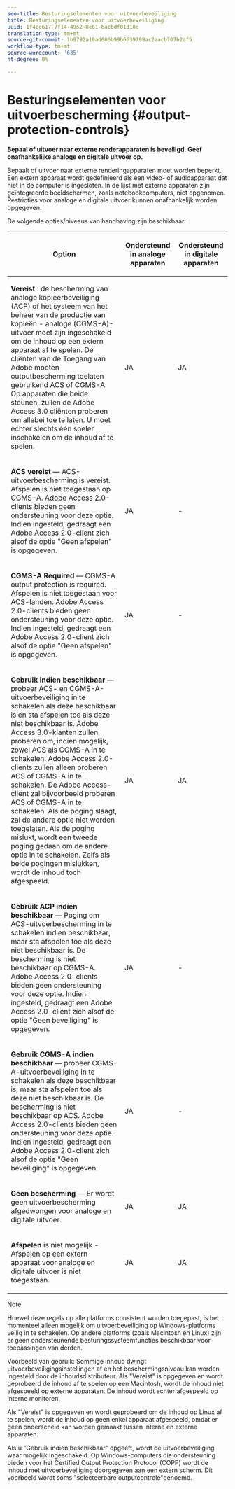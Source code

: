 ```yaml
---
seo-title: Besturingselementen voor uitvoerbeveiliging
title: Besturingselementen voor uitvoerbeveiliging
uuid: 1f4cc617-7f14-4952-8e61-6acbdf01d10e
translation-type: tm+mt
source-git-commit: 1b9792a10ad606b99b6639799ac2aacb707b2af5
workflow-type: tm+mt
source-wordcount: '635'
ht-degree: 0%

---
```



# Besturingselementen voor uitvoerbescherming {#output-protection-controls}

**Bepaal of uitvoer naar externe renderapparaten is beveiligd. Geef onafhankelijke analoge en digitale uitvoer op.**

Bepaalt of uitvoer naar externe renderingapparaten moet worden beperkt. Een extern apparaat wordt gedefinieerd als een video- of audioapparaat dat niet in de computer is ingesloten. In de lijst met externe apparaten zijn geïntegreerde beeldschermen, zoals notebookcomputers, niet opgenomen. Restricties voor analoge en digitale uitvoer kunnen onafhankelijk worden opgegeven.

De volgende opties/niveaus van handhaving zijn beschikbaar:

<table frame="all" colsep="0" rowsep="1" id="adobetable_fvw_5fx_n4"> 
 <thead class="- topic/thead "> 
  <tr rowsep="1" class="- topic/row "> 
   <th colname="1" class="- topic/entry entry"> <p class="- topic/p ">Option </p> </th> 
   <th colname="2" class="- topic/entry entry"> <p class="- topic/p ">Ondersteund in analoge apparaten </p> </th> 
   <th colname="3" class="- topic/entry entry"> <p class="- topic/p ">Ondersteund in digitale apparaten </p> </th> 
  </tr> 
 </thead>
 <tbody class="- topic/tbody "> 
  <tr rowsep="1" class="- topic/row "> 
   <td colname="1" class="- topic/entry "> <p class="- topic/p "><b class="+ topic/ph hi-d/b ">Vereist</b> : de bescherming van analoge kopieerbeveiliging (ACP) of het systeem van het beheer van de productie van kopieën - analoge (CGMS-A)-uitvoer moet zijn ingeschakeld om de inhoud op een extern apparaat af te spelen. De cliënten van de Toegang van Adobe moeten outputbescherming toelaten gebruikend ACS of CGMS-A. Op apparaten die beide steunen, zullen de Adobe Access 3.0 cliënten proberen om allebei toe te laten. U moet echter slechts één speler inschakelen om de inhoud af te spelen. </p> </td> 
   <td colname="2" class="- topic/entry "> <p class="- topic/p ">JA </p> </td> 
   <td colname="3" class="- topic/entry "> <p class="- topic/p ">JA </p> </td> 
  </tr> 
  <tr rowsep="1" class="- topic/row "> 
   <td colname="1" class="- topic/entry "> <p class="- topic/p "><b class="+ topic/ph hi-d/b ">ACS vereist</b>  — ACS-uitvoerbescherming is vereist. Afspelen is niet toegestaan op CGMS-A. Adobe Access 2.0-clients bieden geen ondersteuning voor deze optie. Indien ingesteld, gedraagt een Adobe Access 2.0-client zich alsof de optie "Geen afspelen" is opgegeven. </p> </td> 
   <td colname="2" class="- topic/entry "> <p class="- topic/p ">JA </p> </td> 
   <td colname="3" class="- topic/entry "> <p class="- topic/p ">- </p> </td> 
  </tr> 
  <tr rowsep="1" class="- topic/row "> 
   <td colname="1" class="- topic/entry "> <p class="- topic/p "><b class="+ topic/ph hi-d/b ">CGMS-A Required</b>  — CGMS-A output protection is required. Afspelen is niet toegestaan voor ACS-landen. Adobe Access 2.0-clients bieden geen ondersteuning voor deze optie. Indien ingesteld, gedraagt een Adobe Access 2.0-client zich alsof de optie "Geen afspelen" is opgegeven. </p> </td> 
   <td colname="2" class="- topic/entry "> <p class="- topic/p ">JA </p> </td> 
   <td colname="3" class="- topic/entry "> <p class="- topic/p ">- </p> </td> 
  </tr> 
  <tr rowsep="1" class="- topic/row "> 
   <td colname="1" class="- topic/entry "> <p class="- topic/p "><b class="+ topic/ph hi-d/b ">Gebruik indien beschikbaar</b>  — probeer ACS- en CGMS-A-uitvoerbeveiliging in te schakelen als deze beschikbaar is en sta afspelen toe als deze niet beschikbaar is. Adobe Access 3.0-klanten zullen proberen om, indien mogelijk, zowel ACS als CGMS-A in te schakelen. Adobe Access 2.0-clients zullen alleen proberen ACS of CGMS-A in te schakelen. De Adobe Access-client zal bijvoorbeeld proberen ACS of CGMS-A in te schakelen. Als de poging slaagt, zal de andere optie niet worden toegelaten. Als de poging mislukt, wordt een tweede poging gedaan om de andere optie in te schakelen. Zelfs als beide pogingen mislukken, wordt de inhoud toch afgespeeld. </p> </td> 
   <td colname="2" class="- topic/entry "> <p class="- topic/p ">JA </p> </td> 
   <td colname="3" class="- topic/entry "> <p class="- topic/p ">JA </p> </td> 
  </tr> 
  <tr rowsep="1" class="- topic/row "> 
   <td colname="1" class="- topic/entry "> <p class="- topic/p "><b class="+ topic/ph hi-d/b ">Gebruik ACP indien beschikbaar</b>  — Poging om ACS-uitvoerbescherming in te schakelen indien beschikbaar, maar sta afspelen toe als deze niet beschikbaar is. De bescherming is niet beschikbaar op CGMS-A. Adobe Access 2.0-clients bieden geen ondersteuning voor deze optie. Indien ingesteld, gedraagt een Adobe Access 2.0-client zich alsof de optie "Geen beveiliging" is opgegeven. </p> </td> 
   <td colname="2" class="- topic/entry "> <p class="- topic/p ">JA </p> </td> 
   <td colname="3" class="- topic/entry "> <p class="- topic/p ">- </p> </td> 
  </tr> 
  <tr rowsep="1" class="- topic/row "> 
   <td colname="1" class="- topic/entry "> <p class="- topic/p "><b class="+ topic/ph hi-d/b ">Gebruik CGMS-A indien beschikbaar  </b>— probeer CGMS-A-uitvoerbeveiliging in te schakelen als deze beschikbaar is, maar sta afspelen toe als deze niet beschikbaar is. De bescherming is niet beschikbaar op ACS. Adobe Access 2.0-clients bieden geen ondersteuning voor deze optie. Indien ingesteld, gedraagt een Adobe Access 2.0-client zich alsof de optie "Geen beveiliging" is opgegeven. </p> </td> 
   <td colname="2" class="- topic/entry "> <p class="- topic/p ">JA </p> </td> 
   <td colname="3" class="- topic/entry "> <p class="- topic/p ">- </p> </td> 
  </tr> 
  <tr rowsep="1" class="- topic/row "> 
   <td colname="1" class="- topic/entry "> <p class="- topic/p "><b class="+ topic/ph hi-d/b ">Geen bescherming</b> — Er wordt geen uitvoerbescherming afgedwongen voor analoge en digitale uitvoer. </p> </td> 
   <td colname="2" class="- topic/entry "> <p class="- topic/p ">JA </p> </td> 
   <td colname="3" class="- topic/entry "> <p class="- topic/p ">JA </p> </td> 
  </tr> 
  <tr rowsep="0" class="- topic/row "> 
   <td colname="1" class="- topic/entry "> <p class="- topic/p "><b class="+ topic/ph hi-d/b ">Afspelen</b>  is niet mogelijk - Afspelen op een extern apparaat voor analoge en digitale uitvoer is niet toegestaan. </p> </td> 
   <td colname="2" class="- topic/entry "> <p class="- topic/p ">JA </p> </td> 
   <td colname="3" class="- topic/entry "> <p class="- topic/p ">JA </p> </td> 
  </tr> 
 </tbody> 
</table>

>[!NOTE]
>
>Hoewel deze regels op alle platforms consistent worden toegepast, is het momenteel alleen mogelijk om uitvoerbeveiliging op Windows-platforms veilig in te schakelen. Op andere platforms (zoals Macintosh en Linux) zijn er geen ondersteunende besturingssysteemfuncties beschikbaar voor toepassingen van derden.

Voorbeeld van gebruik: Sommige inhoud dwingt uitvoerbeveiligingsinstellingen af en het beschermingsniveau kan worden ingesteld door de inhoudsdistributeur. Als &quot;Vereist&quot; is opgegeven en wordt geprobeerd de inhoud af te spelen op een Macintosh, wordt de inhoud niet afgespeeld op externe apparaten. De inhoud wordt echter afgespeeld op interne monitoren.

Als &quot;Vereist&quot; is opgegeven en wordt geprobeerd om de inhoud op Linux af te spelen, wordt de inhoud op geen enkel apparaat afgespeeld, omdat er geen onderscheid kan worden gemaakt tussen interne en externe apparaten.

Als u &quot;Gebruik indien beschikbaar&quot; opgeeft, wordt de uitvoerbeveiliging waar mogelijk ingeschakeld. Op Windows-computers die ondersteuning bieden voor het Certified Output Protection Protocol (COPP) wordt de inhoud met uitvoerbeveiliging doorgegeven aan een extern scherm. Dit voorbeeld wordt soms &quot;selecteerbare outputcontrole&quot;genoemd.
